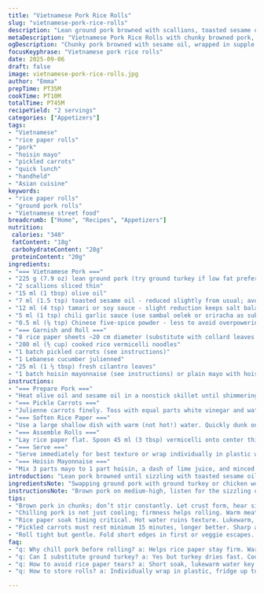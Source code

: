```yaml
---
title: "Vietnamese Pork Rice Rolls"
slug: "vietnamese-pork-rice-rolls"
description: "Lean ground pork browned with scallions, toasted sesame oil and a splash of soy sauce. Wrapped in softened rice paper with vermicelli, pickled carrots, julienned cucumber, fresh cilantro, and a hoisin mayo dip. Chilled pork adds contrast versus hot filling. Seafood sauce is a common swap for the mayo, but hoisin mayo adds creamy umami. A fresh, hand-held roll with crunchy, tangy filling and chewy rice paper. Quick to assemble once pork cools. The texture interplay is what makes these stand out. Keep pork chunky, not minced fine. Hydrate rice paper just right — pliable but not mushy."
metaDescription: "Vietnamese Pork Rice Rolls with chunky browned pork, tangy pickled carrots, soft rice paper wraps, and a creamy hoisin mayo dip. Fresh handheld bites with layered texture."
ogDescription: "Chunky pork browned with sesame oil, wrapped in supple rice paper with pickled carrots, cucumber, vermicelli, and hoisin mayo. Texture matters. Chill pork first."
focusKeyphrase: "Vietnamese pork rice rolls"
date: 2025-09-06
draft: false
image: vietnamese-pork-rice-rolls.jpg
author: "Emma"
prepTime: PT35M
cookTime: PT10M
totalTime: PT45M
recipeYield: "2 servings"
categories: ["Appetizers"]
tags:
- "Vietnamese"
- "rice paper rolls"
- "pork"
- "hoisin mayo"
- "pickled carrots"
- "quick lunch"
- "handheld"
- "Asian cuisine"
keywords:
- "rice paper rolls"
- "ground pork rolls"
- "Vietnamese street food"
breadcrumb: ["Home", "Recipes", "Appetizers"]
nutrition: 
 calories: "340"
 fatContent: "18g"
 carbohydrateContent: "28g"
 proteinContent: "20g"
ingredients:
- "=== Vietnamese Pork ==="
- "225 g (7.9 oz) lean ground pork (try ground turkey if low fat preferred)"
- "2 scallions sliced thin"
- "15 ml (1 tbsp) olive oil"
- "7 ml (1.5 tsp) toasted sesame oil - reduced slightly from usual; avoids bitterness"
- "12 ml (4 tsp) tamari or soy sauce - slight reduction keeps salt balanced"
- "5 ml (1 tsp) chili garlic sauce (use sambal oelek or sriracha as substitute)"
- "0.5 ml (⅛ tsp) Chinese five-spice powder - less to avoid overpowering pork"
- "=== Garnish and Roll ==="
- "8 rice paper sheets ~20 cm diameter (substitute with collard leaves for gluten-free alternative)"
- "200 ml (⅘ cup) cooked rice vermicelli noodles"
- "1 batch pickled carrots (see instructions)"
- "1 Lebanese cucumber julienned"
- "25 ml (1 ⅔ tbsp) fresh cilantro leaves"
- "1 batch hoisin mayonnaise (see instructions) or plain mayo with hoisin and garlic mixed in"
instructions:
- "=== Prepare Pork ==="
- "Heat olive oil and sesame oil in a nonstick skillet until shimmering. Add pork in loose chunks; brown on medium-high heat without stirring too often — want irregular, chunky browning and slight crispiness in places. Toss in scallions halfway through. When a golden crust forms and pork turns opaque with juices evaporating, splash in soy sauce, chili garlic sauce, and sprinkle five-spice powder. Stir quickly to coat. Remove from heat before drying out. Taste and adjust seasoning – add a bit more chili sauce if you want heat, or a pinch of sugar if too sharp. Transfer to a bowl, cover, refrigerate minimum 25 minutes. Cold pork makes rolling easier, plus flavors meld better. Don’t skip chilling."
- "=== Pickle Carrots ==="
- "Julienne carrots finely. Toss with equal parts white vinegar and water, pinch salt, dash sugar, and crushed garlic clove. Let sit minimum 15 minutes while pork chills. The sharp tang cuts pork’s richness tightly."
- "=== Soften Rice Paper ==="
- "Use a large shallow dish with warm (not hot!) water. Quickly dunk one rice paper for 4 to 6 seconds — watch edges, they start transparent and soft but not floppy. Remove immediately to a flat surface (cutting board or damp tea towel). Repeat with each sheet. Too long and it tears; too short and it’s brittle and cracks. Learning the clap of the paper as it folds tells you it’s right — supple but taut."
- "=== Assemble Rolls ==="
- "Lay rice paper flat. Spoon 45 ml (3 tbsp) vermicelli onto center thirds. Layer 45 ml (3 tbsp) chilled pork over noodles, add pickled carrots and cucumber julienne, sprinkle cilantro leaves last. Fold short sides over filling first; then roll tightly from one long end to the other; keep tension so filling stays snug, no gaps. Rolls shrink slightly as they sit, so roll nicely tight but don’t rip."
- "=== Serve ==="
- "Serve immediately for best texture or wrap individually in plastic wrap, refrigerate up to 4 hours. Hoisin mayo complements. Can swap mayo dip for nuoc cham (fish sauce dip) or peanut sauce for variation. Rolls hold well chilled but rice paper firms up so come close to room temp before eating if stored."
- "=== Hoisin Mayonnaise ==="
- "Mix 3 parts mayo to 1 part hoisin, a dash of lime juice, and minced garlic. Adjust sweetness by adding a touch of honey or brown sugar if needed. Keeps creamy but pungent. Experiment with adding a little chili for heat."
introduction: "Lean pork browned until sizzling with toasted sesame oil and scallions — I like to leave big chunky pieces for texture, not mince too finely. The aroma fills the kitchen with that toasty, meaty punch. Chill the cooked pork, let flavors settle; wrapping warm meat just turns rice paper gummy. Toasted five-spice adds subtle aroma, but I cut back a bit to keep pork bright. Pickled carrots crackle with acidity, balancing fatty pork beautifully. Rice paper soaking? Watch it like a hawk or it turns to mush — bigger sheets mean longer soak but usually less than 6 seconds. I fold the sides in first, then roll tight so nothing falls out — sloppy rolls equal messy eating. The hoisin mayo dip? Creamy, sweet, a little garlicky — cuts through pork richness perfectly. Sriracha makes a good swap for that sambal oelek; if you’re out of sesame oil, nutty toasted sunflower oil is okay though flavor changes. I always keep extra rice paper on hand because ripping one means re-soaking another. Rolls keep nicely chilled for hours if you cover tight in plastic, just bring to room temp to get pleasant chew back. Great fun, fresh bitesize hors d’oeuvre, or light lunch."
ingredientsNote: "Swapping ground pork with ground turkey or chicken works if you want leaner meat, but be extra careful not to overcook — those dry out fast. Toasted sesame oil is essential for that signature nutty aroma, but if you’re out, use walnut or grapeseed oil with a tiny dab of toasted sesame paste instead. For rice vermicelli noodles, rice stick noodles from Asian markets are best; cook them just until pliable and rinse in cold water to prevent clumping. Collard or butter lettuce leaves can substitute rice paper to make this gluten-free and lower carb; just add a light brushing of oil to prevent stickiness. Carrots should be pickled at least 15 minutes but overnight is better for flavor depth. Mai mayonnaise with hoisin is straightforward, but you can mix Thai sweet chili sauce with plain yogurt or mayo for a sweeter, lighter sauce instead. This recipe scales easily for parties; just chill pork in a larger bowl and prepare a tray of rice papers lined with damp towels to keep them moist during assembly."
instructionsNote: "Brown pork on medium-high, listen for the sizzling onset — that’s when Maillard reaction kicks flavor up a notch. Avoid stirring too soon; let the meat develop crusty edges, then flip to brown elsewhere. Sesame oil burns quickly; add late in the heating process or at the end to keep flavor fresh. After adding soy and chili sauce, toss fast to avoid drying out pork. Cooling pork fully is vital; warm pork steams rice paper, creating soggy rolls. Hydrating each rice paper is a rapid dunk — feel the edges start to soften but stop before center feels mushy. Stack hydrated papers on a damp cloth to keep pliable while assembling. Fold sides first to trap filling, then roll firmly but gently, no tearing or over-stretching sheets. If rolls seem loose, cover tightly in plastic and press gently to compact. Serve with hoisin mayo immediately or chill for up to hours; warm gently before eating to regain chewy texture. A quick sauce tip — whisk hoisin mayo with lime and chili flakes to tease up flavors if dipping sauce feels flat. Rolling gets easier with practice — keep ingredients prepped close for snippet assembly. Don’t rush soaking, rolling, or refrigerating — these steps make or break texture and flavor contrast."
tips:
- "Brown pork in chunks; don’t stir constantly. Let crust form, hear sizzle, see golden spots before flipping. Irregular chucking keeps texture punchy. Use toasted sesame oil near end - it burns fast, flavors vanish if cooked too long with heat."
- "Chilling pork is not just cooling; firmness helps rolling. Warm meat steams rice paper, turns gummy and heavy. Keep pork chunky, not minced fine. Adds chew contrast with soft vermicelli and crisp pickles. Good layering means mouthfeel clarity."
- "Rice paper soak timing critical. Hot water ruins texture. Lukewarm, quick dunk 4-6 seconds max. Feel edges go translucent but center remains sturdy. Clap sound when folding guides softness. Too long soak = tears, floppy mess. Practice in batches."
- "Pickled carrots must rest minimum 15 minutes, longer better. Sharp acidity cuts pork fat. Use crushed garlic and exact vinegar-water ratio; balance sweet and salt for punch. Flavor deepens with wait. Don’t skip this step or bites turn flat."
- "Roll tight but gentle. Fold short edges in first or veggie escapes. Roll lengthwise with tension so filling stays put. Rolls shrink after chilling. If loose, press gently wrapped in plastic before serving. Avoid ripping; always keep extra rice paper ready."
faq:
- "q: Why chill pork before rolling? a: Helps rice paper stay firm. Warm pork steams wrap, turns soggy. Chilled pork firms up, flavors meld better. Rolling easier, less mess. Don't skip. Temperature matters more than you think."
- "q: Can I substitute ground turkey? a: Yes but turkey dries fast. Cook gently, short time. Use olive oil slightly more. Keep pork spice proportions same but five-spice can be reduced. Texture differs - turkey finer, less fatty. Adds lean option."
- "q: How to avoid rice paper tears? a: Short soak, lukewarm water key. Watch edges become flexible but not floppy. Clap sound as paper folds is guide. Too long soak = tears. Handle carefully when rolling. If torn, re-soak another sheet. Prep extras."
- "q: How to store rolls? a: Individually wrap in plastic, fridge up to 4 hours. Rice paper firms refrigerated; bring rolls close to room temp before eating to regain chew. Avoid freezing. Prep pork early, assemble close to serving time. Moist towels keep rice paper pliable."

---
```

